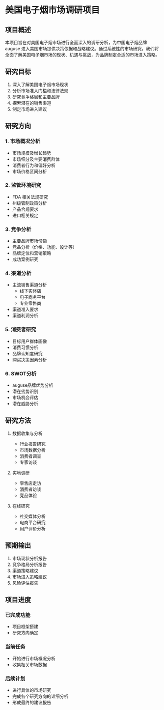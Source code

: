 # 美国电子烟市场调研项目

## 项目概述
本项目旨在对美国电子烟市场进行全面深入的调研分析，为中国电子烟品牌 auguse 进入美国市场提供决策依据和战略建议。通过系统性的市场研究，我们将全面了解美国电子烟市场的现状、机遇与挑战，为品牌制定合适的市场进入策略。

## 研究目标
1. 深入了解美国电子烟市场现状
2. 分析市场准入门槛和法律法规
3. 研究竞争格局和主要品牌
4. 探索潜在的销售渠道
5. 制定市场进入建议

## 研究方向

### 1. 市场概况分析
- 市场规模及增长趋势
- 市场细分及主要消费群体
- 消费者行为和偏好分析
- 市场价格区间分析

### 2. 监管环境研究
- FDA 相关法规研究
- 州级管制政策分析
- 产品合规要求
- 进口相关规定

### 3. 竞争分析
- 主要品牌市场份额
- 竞品分析（价格、功能、设计等）
- 品牌定位和营销策略
- 成功案例研究

### 4. 渠道分析
- 主流销售渠道分析
  - 线下实体店
  - 电子商务平台
  - 专业零售商
- 渠道准入要求
- 渠道利润分析

### 5. 消费者研究
- 目标用户群体画像
- 消费习惯分析
- 品牌认知度研究
- 购买决策因素分析

### 6. SWOT分析
- auguse品牌优势分析
- 潜在劣势识别
- 市场机会评估
- 潜在威胁分析

## 研究方法
1. 数据收集与分析
   - 行业报告研究
   - 市场数据分析
   - 消费者调查
   - 专家访谈

2. 实地调研
   - 零售店走访
   - 消费者访谈
   - 竞品体验

3. 在线研究
   - 社交媒体分析
   - 电商平台研究
   - 用户评价分析

## 预期输出
1. 市场现状分析报告
2. 竞争格局分析报告
3. 渠道策略建议
4. 市场进入策略建议
5. 风险评估报告

## 项目进度
### 已完成功能
- 项目框架搭建
- 研究方向确定

### 当前任务
- 开始进行市场概况分析
- 收集相关市场数据

### 后续计划
- 进行具体的市场研究
- 完成各个研究方向的详细分析
- 形成最终的建议报告 